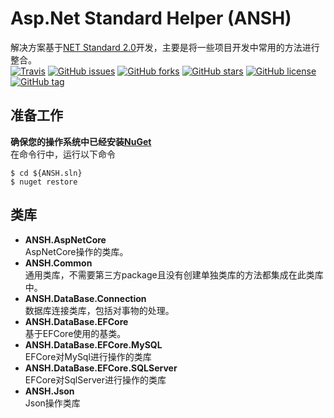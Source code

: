 # Asp.Net Standard Helper (ANSH) 
解决方案基于[NET Standard 2.0](https://docs.microsoft.com/zh-cn/dotnet/standard/net-standard)开发，主要是将一些项目开发中常用的方法进行整合。  
[![Travis](https://img.shields.io/travis/ZHUZHIYUE/ANSH.svg)](https://github.com/ZHUZHIYUE/ANSH)
[![GitHub issues](https://img.shields.io/github/issues/ZHUZHIYUE/ANSH.svg)](https://github.com/ZHUZHIYUE/ANSH/issues)
[![GitHub forks](https://img.shields.io/github/forks/ZHUZHIYUE/ANSH.svg)](https://github.com/ZHUZHIYUE/ANSH/network)
[![GitHub stars](https://img.shields.io/github/stars/ZHUZHIYUE/ANSH.svg)](https://github.com/ZHUZHIYUE/ANSH/stargazers)
[![GitHub license](https://img.shields.io/github/license/ZHUZHIYUE/ANSH.svg)](https://github.com/ZHUZHIYUE/ANSH/blob/master/LICENSE)
[![GitHub tag](https://img.shields.io/github/tag/expressjs/express.svg)](https://github.com/ZHUZHIYUE/ANSH)  
## 准备工作
**确保您的操作系统中已经安装[NuGet](/docs/NuGet.md)**  
在命令行中，运行以下命令
```
$ cd ${ANSH.sln}
$ nuget restore
```
## 类库
* **ANSH.AspNetCore**  
AspNetCore操作的类库。
* **ANSH.Common**  
通用类库，不需要第三方package且没有创建单独类库的方法都集成在此类库中。
* **ANSH.DataBase.Connection**  
数据库连接类库，包括对事物的处理。
* **ANSH.DataBase.EFCore**  
基于EFCore使用的基类。
* **ANSH.DataBase.EFCore.MySQL**  
EFCore对MySql进行操作的类库
* **ANSH.DataBase.EFCore.SQLServer**  
EFCore对SqlServer进行操作的类库
* **ANSH.Json**  
Json操作类库
